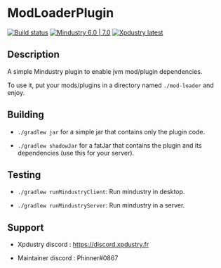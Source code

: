 # ModLoaderPlugin

[![Build status](https://github.com/Xpdustry/ModLoaderPlugin/actions/workflows/build.yml/badge.svg?branch=master&event=push)](https://github.com/Xpdustry/ModLoaderPlugin/actions/workflows/build.yml)
[![Mindustry 6.0 | 7.0 ](https://img.shields.io/badge/Mindustry-6.0%20%7C%207.0-ffd37f)](https://github.com/Anuken/Mindustry/releases)
[![Xpdustry latest](https://repo.xpdustry.fr/api/badge/latest/snapshots/fr/xpdustry/mod-loader-plugin?color=00FFFF&name=ModLoaderPlugin&prefix=v)](https://github.com/Xpdustry/ModLoaderPlugin/releases)

## Description

A simple Mindustry plugin to enable jvm mod/plugin dependencies.

To use it, put your mods/plugins in a directory named `./mod-loader` and enjoy.

## Building

- `./gradlew jar` for a simple jar that contains only the plugin code.

- `./gradlew shadowJar` for a fatJar that contains the plugin and its dependencies (use this for your server).

## Testing 

- `./gradlew runMindustryClient`: Run mindustry in desktop.

- `./gradlew runMindustryServer`: Run mindustry in a server.

## Support

- Xpdustry discord : https://discord.xpdustry.fr

- Maintainer discord : Phinner#0867
